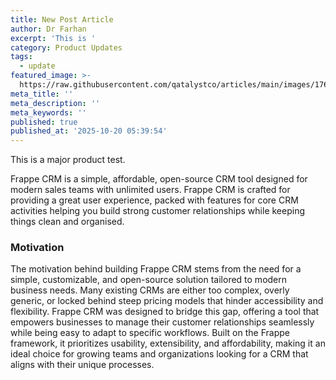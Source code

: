 ```yaml
---
title: New Post Article
author: Dr Farhan
excerpt: 'This is '
category: Product Updates
tags:
  - update
featured_image: >-
  https://raw.githubusercontent.com/qatalystco/articles/main/images/1760938758853-PrepCMS-(2).png
meta_title: ''
meta_description: ''
meta_keywords: ''
published: true
published_at: '2025-10-20 05:39:54'
---
```

This is a major product test.

  

Frappe CRM is a simple, affordable, open-source CRM tool designed for modern sales teams with unlimited users. Frappe CRM is crafted for providing a great user experience, packed with features for core CRM activities helping you build strong customer relationships while keeping things clean and organised.

### Motivation

  

The motivation behind building Frappe CRM stems from the need for a simple, customizable, and open-source solution tailored to modern business needs. Many existing CRMs are either too complex, overly generic, or locked behind steep pricing models that hinder accessibility and flexibility. Frappe CRM was designed to bridge this gap, offering a tool that empowers businesses to manage their customer relationships seamlessly while being easy to adapt to specific workflows. Built on the Frappe framework, it prioritizes usability, extensibility, and affordability, making it an ideal choice for growing teams and organizations looking for a CRM that aligns with their unique processes.
